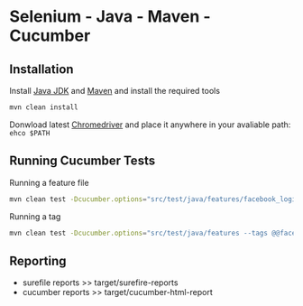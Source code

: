 # Selenium - Java - Maven - Cucumber
## Installation
Install [Java JDK](https://www.oracle.com/technetwork/java/javase/downloads/index.html) and [Maven](http://maven.apache.org/) and install the required tools
```bash
mvn clean install
```

Donwload latest [Chromedriver](http://chromedriver.chromium.org/downloads) and place it anywhere in your avaliable path: `ehco $PATH`

## Running Cucumber Tests
Running a feature file 
```bash
mvn clean test -Dcucumber.options="src/test/java/features/facebook_login.feature"
```

Running a tag
```bash
mvn clean test -Dcucumber.options="src/test/java/features --tags @@facebook_login"
```

## Reporting 
* surefile reports >> target/surefire-reports
* cucumber reports >> target/cucumber-html-report
